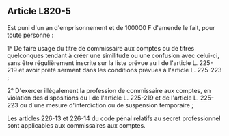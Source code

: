 Article L820-5
----
Est puni d'un an d'emprisonnement et de 100000 F d'amende le fait, pour toute
personne :

1° De faire usage du titre de commissaire aux comptes ou de titres quelconques
tendant à créer une similitude ou une confusion avec celui-ci, sans être
régulièrement inscrite sur la liste prévue au I de l'article L. 225-219 et avoir
prêté serment dans les conditions prévues à l'article L. 225-223 ;

2° D'exercer illégalement la profession de commissaire aux comptes, en violation
des dispositions du I de l'article L. 225-219 et de l'article L. 225-223 ou
d'une mesure d'interdiction ou de suspension temporaire ;

Les articles 226-13 et 226-14 du code pénal relatifs au secret professionnel
sont applicables aux commissaires aux comptes.
